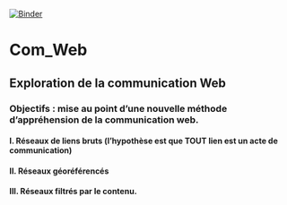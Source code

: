 [![Binder](https://mybinder.org/badge_logo.svg)](https://mybinder.org/v2/gh/Aziguy/Com_Web/master)

# Com_Web
## Exploration de la communication Web
### Objectifs : mise au point d’une nouvelle méthode d’appréhension de la communication web.

#### I. Réseaux de liens bruts (l’hypothèse est que TOUT lien est un acte de communication)
#### II. Réseaux géoréférencés
#### III. Réseaux filtrés par le contenu. 
